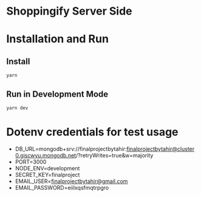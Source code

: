 # Shoppingify Server Side
# Installation and Run
## Install
```yarn```
## Run in Development Mode
```yarn dev```
# Dotenv credentials for test usage
- DB_URL=mongodb+srv://finalprojectbytahir:finalprojectbytahir@cluster0.giscwyu.mongodb.net/?retryWrites=true&w=majority
- PORT=3000
- NODE_ENV=development
- SECRET_KEY=finalproject
- EMAIL_USER=finalprojectbytahir@gmail.com
- EMAIL_PASSWORD=eiilxqsfmqtrpgro